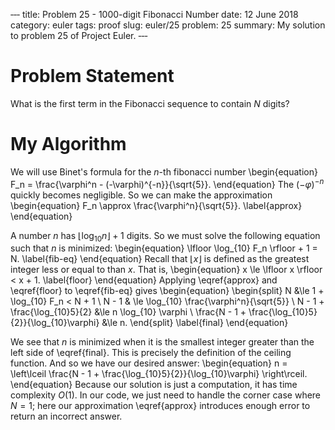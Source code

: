 ‐‐‐
title: Problem 25 - 1000-digit Fibonacci Number
date: 12 June 2018
category: euler
tags: proof
slug: euler/25
problem: 25
summary: My solution to problem 25 of Project Euler.
‐‐‐

# Problem Statement

What is the first term in the Fibonacci sequence to contain $N$ digits?

# My Algorithm

We will use Binet's formula for the $n$-th fibonacci number
\begin{equation}
	F_n = \frac{\varphi^n - (-\varphi)^{-n}}{\sqrt{5}}.
\end{equation}
The $(-\varphi)^{-n}$ quickly becomes negligible.
So we can make the approximation
\begin{equation}
	F_n \approx \frac{\varphi^n}{\sqrt{5}}.
	\label{approx}
\end{equation}

A number $n$ has $\lfloor \log_{10} n \rfloor + 1$ digits.
So we must solve the following equation such that $n$ is minimized:
\begin{equation}
	\lfloor \log_{10} F_n \rfloor + 1 = N.
	\label{fib-eq}
\end{equation}
Recall that $\lfloor x \rfloor$ is defined as the greatest integer less or equal to than $x$.
That is,
\begin{equation}
	x \le \lfloor x \rfloor < x + 1.
	\label{floor}
\end{equation}
Applying \eqref{approx} and \eqref{floor} to \eqref{fib-eq} gives
\begin{equation}
	\begin{split}
		N &\le 1 + \log_{10} F_n < N + 1 \\
		N - 1 & \le \log_{10} \frac{\varphi^n}{\sqrt{5}} \\
		N - 1 + \frac{\log_{10}5}{2} &\le n \log_{10} \varphi \\
		\frac{N - 1 + \frac{\log_{10}5}{2}}{\log_{10}\varphi} &\le n.
	\end{split}
	\label{final}
\end{equation}

We see that $n$ is minimized when it is the smallest integer greater than the left side of \eqref{final}.
This is precisely the definition of the ceiling function.
And so we have our desired answer:
\begin{equation}
	n = \left\lceil \frac{N - 1 + \frac{\log_{10}5}{2}}{\log_{10}\varphi} \right\rceil.
\end{equation}
Because our solution is just a computation, it has time complexity $O(1)$.
In our code, we just need to handle the corner case where $N = 1$; here our approximation \eqref{approx} introduces enough error to return an incorrect answer.